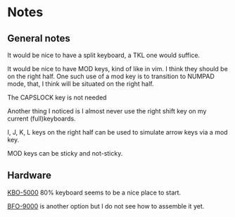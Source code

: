 # Notes

## General notes

It would be nice to have a split keyboard, a TKL one would suffice.

It would be nice to have MOD keys, kind of like in vim. I think they should be on the right half. One such use of a mod key is to transition to NUMPAD mode, that, I think will be situated on the right half.

The CAPSLOCK key is not needed

Another thing I noticed is I almost never use the right shift key on my current (full)keyboards.

I, J, K, L keys on the right half can be used to simulate arrow keys via a mod key.

MOD keys can be sticky and not-sticky.

## Hardware

[KBO-5000](https://keeb.io/collections/frontpage/products/kbo-5000-split-staggered-80-keyboard) 80% keyboard seems to be a nice place to start.

[BFO-9000](https://keeb.io/collections/frontpage/products/bfo-9000-keyboard-customizable-full-size-split-ortholinear) is another option but I do not see how to assemble it yet.
